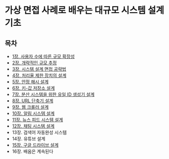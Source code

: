# 가상 면접 사례로 배우는 대규모 시스템 설계 기초

## 목차
- [1장. 사용자 수에 따른 규모 확장성](./contents/chapter01.md)
- [2장. 개략적인 규모 추정](./contents/chapter02.md)
- [3장. 시스템 설계 면접 공략법](./contents/chapter03.md)
- [4장. 처리율 제한 장치의 설계](./contents/chapter04.md)
- [5장. 안정 해시 설계](./contents/chapter05.md)
- [6장. 키-값 저장소 설계](./contents/chapter06.md)
- [7장. 분산 시스템을 위한 유일 ID 생성기 설계](./contents/chapter07.md)
- [8장. URL 단축기 설계](./contents/chapter08.md)
- [9장. 웹 크롤러 설계](./contents/chapter09.md)
- [10장. 알림 시스템 설계](./contents/chapter10.md)
- [11장. 뉴스 피드 시스템 설계](./contents/chapter11.md)
- [12장. 채팅 시스템 설계](./contents/chatper12.md)
- 13장. 검색어 자동완성 시스템
- 14장. 유튜브 설계
- [15장. 구글 드라이브 설계](./contents/chapter15.md)
- 16장. 배움은 계속된다
